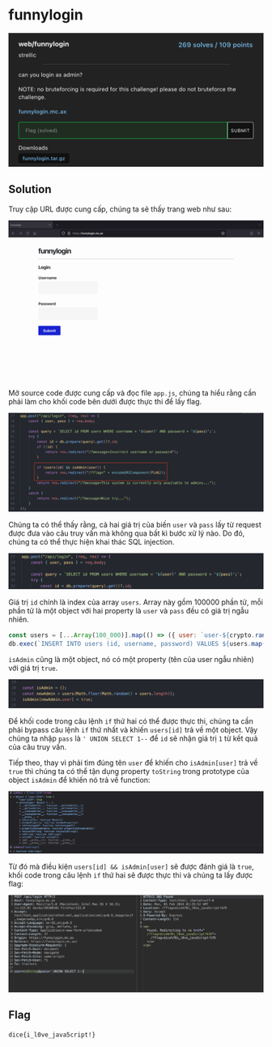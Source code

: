 # funnylogin

![funnylogin](images/funnylogin.png)

## Solution

Truy cập URL được cung cấp, chúng ta sẽ thấy trang web như sau:

![funnylogin-1](images/funnylogin-1.png)

Mở source code được cung cấp và đọc file `app.js`, chúng ta hiểu rằng cần phải làm cho khối code bên dưới được thực thi để lấy flag.

![funnylogin-2](images/funnylogin-2.png)

Chúng ta có thể thấy rằng, cả hai giá trị của biến `user` và `pass` lấy từ request được đưa vào câu truy vấn mà không qua bất kì bước xử lý nào. Do đó, chúng ta có thể thực hiện khai thác SQL injection.

![funnylogin-3](images/funnylogin-3.png)

Giá trị `id` chính là index của array `users`. Array này gồm 100000 phần tử, mỗi phần tử là một object với hai property là `user` và `pass` đều có giá trị ngẫu nhiên.

```javascript
const users = [...Array(100_000)].map(() => ({ user: `user-${crypto.randomUUID()}`, pass: crypto.randomBytes(8).toString("hex") }));
db.exec(`INSERT INTO users (id, username, password) VALUES ${users.map((u, i) => `(${i}, '${u.user}', '${u.pass}')`).join(", ")}`);
```

`isAdmin` cũng là một object, nó có một property (tên của user ngẫu nhiên) với giá trị `true`.

![funnylogin-4](images/funnylogin-4.png)

Để khối code trong câu lệnh `if` thứ hai có thể được thực thi, chúng ta cần phải bypass câu lệnh `if` thứ nhất và khiến `users[id]` trả về một object. Vậy chúng ta nhập `pass` là `' UNION SELECT 1--` để `id` sẽ nhận giá trị `1` từ kết quả của câu truy vấn.

Tiếp theo, thay vì phải tìm đúng tên `user` để khiến cho `isAdmin[user]` trả về `true` thì chúng ta có thể tận dụng property `toString` trong prototype của object `isAdmin` để khiến nó trả về function:

![funnylogin-5](images/funnylogin-5.png)

Từ đó mà điều kiện `users[id] && isAdmin[user]` sẽ được đánh giá là `true`, khối code trong câu lệnh `if` thứ hai sẽ được thực thi và chúng ta lấy được flag:

![funnylogin-6](images/funnylogin-6.png)

## Flag

`dice{i_l0ve_java5cript!}`

